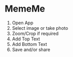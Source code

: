 # MemeMe

1. Open App
2. Select image or take photo
3. Zoom/Crop if required
4. Add Top Text
5. Add Bottom Text
6. Save and/or share
